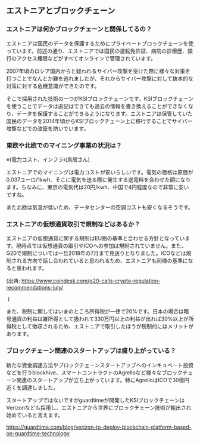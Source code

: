 ##   エストニアとブロックチェーン

###   エストニアは何かブロックチェーンと関係してるの？


  エストニアは国民のデータを保護するためにプライベートブロックチェーンを使っています。前述の通り、エストニアでは国民の運転免許証、病院の診療歴、銀行のアクセス権限などがすべてオンラインで管理されています。





  2007年頃のロシア国内からと疑われるサイバー攻撃を受けた際に様々な対策を打つことでなんとか難を逃れましたが、それからサイバー攻撃に対して抜本的な対策に対する危機意識ができたのです。





  そこで採用された技術の一つがKSIブロックチェーンです。KSIブロックチェーンを使うことでデータは追記はできても過去の情報を書き換えることができなくなり、データを保護することができるようになります。エストニアは保管していた国民のデータを2014年頃からKSIブロックチェーン上に移行することでサイバー攻撃などでの改竄を防いでいます。




###   東欧や北欧でのマイニング事業の状況は？


  ※(電力コスト、インフラ)(鳥居さん)


  エストニアでのマイニングは電力コストが安いらしいです。電気の価格は原価が0.037ユーロ/1kwh、そこに電気を送る際に発生する送電料を合わせた額になります。ちなみに、東京の電気代は20円/kwh、中国で4円程度なので非常に安いですね。





  また北欧は気温が低いため、データセンターの空調コストも安くなるそうです。




###   エストニアの仮想通貨取引で規制などはあるか？


  エストニアの仮想通貨に関する規制はEU圏の基準と合わせる方針となっています。現時点では仮想通貨の取引やICOへの参加は規制されていません。また、G20で規制については一旦2018年の7月まで見送りとなりました。ICOなどは規制される方向で話し合われていると思われるため、エストニアも同様の基準になると思われます。


  (出典:
https://www.coindesk.com/g20-calls-crypto-regulation-recommendations-july/

   )





  また、税制に関してはいまのところ所得税が一律で20%です。日本の場合は暗号通貨の利益は雑所得として扱われて330万円以上の利益が出れば30%以上が所得税として徴収されるため、エストニアで取引したほうが税制的にはメリットがあります。




###   ブロックチェーン関連のスタートアップは盛り上がっている？


  新たな資金調達方法やブロックチェーンスタートアップへのインキュベート投資などを行うblockhive、スマートコントラクトのAgrelloなど様々なブロックチェーン関連のスタートアップが立ち上がっています。特にAgrelloはICOで30億円近くを調達しました。





  スタートアップではないですがguardtimeが開発したKSIブロックチェーンはVerizonなども採用し、エストニアから世界にブロックチェーン技術が輸出され始めていると言えます。



https://guardtime.com/blog/verizon-to-deploy-blockchain-platform-based-on-guardtime-technology
